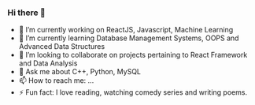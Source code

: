 ### Hi there 👋

- 🔭 I’m currently working on ReactJS, Javascript, Machine Learning 
- 🌱 I’m currently learning Database Management Systems, OOPS and Advanced Data Structures
- 👯 I’m looking to collaborate on projects pertaining to React Framework and Data Analysis
- 💬 Ask me about C++, Python, MySQL
- 📫 How to reach me: ...
- ⚡ Fun fact: I love reading, watching comedy series and writing poems.

